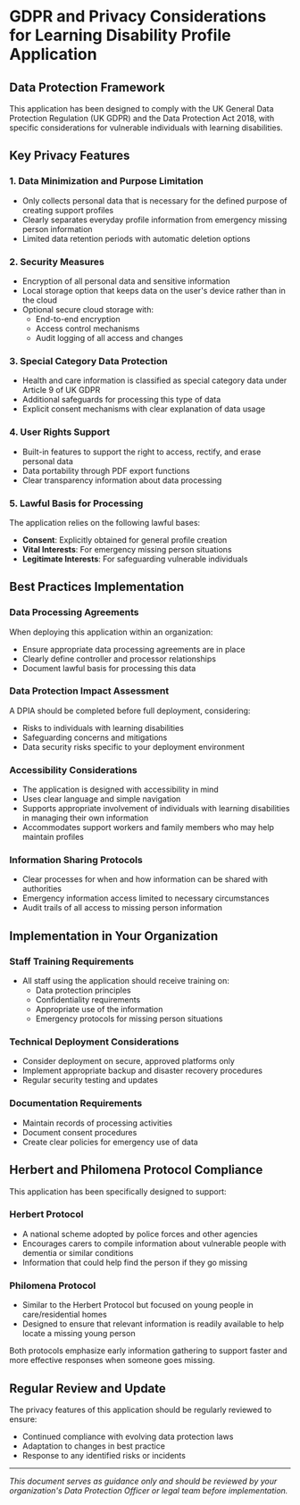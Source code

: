 # GDPR and Privacy Considerations for Learning Disability Profile Application

## Data Protection Framework

This application has been designed to comply with the UK General Data Protection Regulation (UK GDPR) and the Data Protection Act 2018, with specific considerations for vulnerable individuals with learning disabilities.

## Key Privacy Features

### 1. Data Minimization and Purpose Limitation
- Only collects personal data that is necessary for the defined purpose of creating support profiles
- Clearly separates everyday profile information from emergency missing person information
- Limited data retention periods with automatic deletion options

### 2. Security Measures
- Encryption of all personal data and sensitive information
- Local storage option that keeps data on the user's device rather than in the cloud
- Optional secure cloud storage with:
  - End-to-end encryption
  - Access control mechanisms
  - Audit logging of all access and changes

### 3. Special Category Data Protection
- Health and care information is classified as special category data under Article 9 of UK GDPR
- Additional safeguards for processing this type of data
- Explicit consent mechanisms with clear explanation of data usage

### 4. User Rights Support
- Built-in features to support the right to access, rectify, and erase personal data
- Data portability through PDF export functions
- Clear transparency information about data processing

### 5. Lawful Basis for Processing
The application relies on the following lawful bases:
- **Consent**: Explicitly obtained for general profile creation
- **Vital Interests**: For emergency missing person situations
- **Legitimate Interests**: For safeguarding vulnerable individuals

## Best Practices Implementation

### Data Processing Agreements
When deploying this application within an organization:
- Ensure appropriate data processing agreements are in place
- Clearly define controller and processor relationships
- Document lawful basis for processing this data

### Data Protection Impact Assessment
A DPIA should be completed before full deployment, considering:
- Risks to individuals with learning disabilities
- Safeguarding concerns and mitigations
- Data security risks specific to your deployment environment

### Accessibility Considerations
- The application is designed with accessibility in mind
- Uses clear language and simple navigation
- Supports appropriate involvement of individuals with learning disabilities in managing their own information
- Accommodates support workers and family members who may help maintain profiles

### Information Sharing Protocols
- Clear processes for when and how information can be shared with authorities
- Emergency information access limited to necessary circumstances
- Audit trails of all access to missing person information

## Implementation in Your Organization

### Staff Training Requirements
- All staff using the application should receive training on:
  - Data protection principles
  - Confidentiality requirements
  - Appropriate use of the information
  - Emergency protocols for missing person situations

### Technical Deployment Considerations
- Consider deployment on secure, approved platforms only
- Implement appropriate backup and disaster recovery procedures
- Regular security testing and updates

### Documentation Requirements
- Maintain records of processing activities
- Document consent procedures
- Create clear policies for emergency use of data

## Herbert and Philomena Protocol Compliance

This application has been specifically designed to support:

### Herbert Protocol
- A national scheme adopted by police forces and other agencies
- Encourages carers to compile information about vulnerable people with dementia or similar conditions
- Information that could help find the person if they go missing

### Philomena Protocol
- Similar to the Herbert Protocol but focused on young people in care/residential homes
- Designed to ensure that relevant information is readily available to help locate a missing young person

Both protocols emphasize early information gathering to support faster and more effective responses when someone goes missing.

## Regular Review and Update

The privacy features of this application should be regularly reviewed to ensure:
- Continued compliance with evolving data protection laws
- Adaptation to changes in best practice
- Response to any identified risks or incidents

---

*This document serves as guidance only and should be reviewed by your organization's Data Protection Officer or legal team before implementation.*
